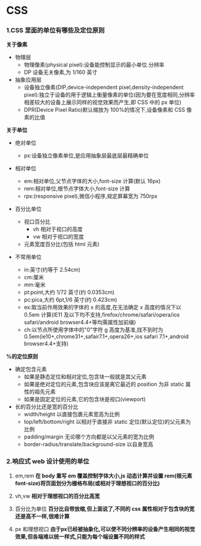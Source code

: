 # CSS

### 1.CSS 里面的单位有哪些及定位原则

**关于像素**

- 物理层
  - 物理像素(physical pixel):设备能控制显示的最小单位.分辨率
  - DP 设备无关像素,为 1/160 英寸
- 抽象应用层
  - 设备独立像素(DIP,device-independent pixel,density-independent pixel):独立于设备的用于逻辑上衡量像素的单位(因为要在宽度相同,分辨率相差较大的设备上展示同样的视觉效果而产生,即 CSS 中的 px 单位)
  - DPR(Device Pixel Ratio)默认缩放为 100%的情况下,设备像素和 CSS 像素的比值

**关于单位**

- 绝对单位

  - px:设备独立像素单位,是应用抽象层最底层最精确单位

- 相对单位
  - em:相对单位,父节点字体的大小,font-size 计算(默认 16px)
  - rem:相对单位,根节点字体大小,font-size 计算
  - rpx:(responsive pixel),微信小程序,规定屏幕宽为 750rpx
- 百分比单位
  - 视口百分比
    - vh 相对于视口的高度
    - vw 相对于视口的宽度
  - 元素宽度百分比(包括 html 元素)
- 不常用单位
  - in:英寸(约等于 2.54cm)
  - cm:厘米
  - mm:毫米
  - pt:point,大约 1/72 英寸(约 0.0353cm)
  - pc:pica,大约 6pt,1/6 英寸(约 0.423cm)
  - ex:取当前作用效果的字体的 x 的高度,在无法确定 x 高度的情况下以 0.5em 计算(IE11 及以下均不支持,firefox/chrome/safari/opera/ios safari/android browser4.4+等均需属性加前缀)
  - ch:以节点所使用字体中的"0"字符 g 高度为基准,找不到时为 0.5em(ie10+,chrome31+,safair7.1+,opera26+,ios safari 7.1+,android browser4.4+支持)

**%的定位原则**

- 确定包含元素
  - 如果是静态定位和相对定位,包含块一般就是其父元素
  - 如果是绝对定位的元素,包含块应该是离它最近的 position 为非 static 属性的祖先元素
  - 如果是固定定位的元素,它的包含块是视口(viewport)
- 长的百分比还是宽的百分比
  - width/height 以直接包裹元素宽高为比例
  - top/left/bottom/right 以相对于直接非 static 定位(默认定位)的父元素为比例
  - padding/margin 无论哪个方向都是以父元素的宽为比例
  - border-radius/translate/background-size 以自身宽高

### 2.响应式 web 设计使用的单位

1. em,rem
   **在 body 重写 em 覆盖控制字体大小,js 动态计算并设置 rem(根元素 font-size)将页面划分为栅格布局(或相对于理想视口的百分比)**
2. vh,vw
   **相对于理想视口的百分比高宽**

3. 百分比为单位
   **百分比自带放缩,但上面说了,不同的 css 属性相对于包含块的宽还是高不一样,很难计算**

4. px 和理想视口
**由于px已经被抽象化,可以使不同分辨率的设备产生相同的视觉效果,但各端难以统一样式,只能为每个端设置不同的样式**